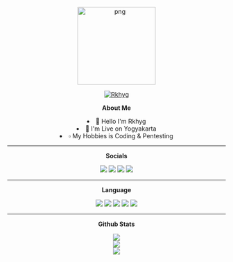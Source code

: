 <p align="center">
   <img style="width: 180px; height: 180px;" src="https://avatars.githubusercontent.com/u/126140590?s=400&u=4d85487b9abbdc74685725cc82e4d6676a693ce4&v=4" alt="png" width="128" height="128"/>
</p>

<p align="center">
   <a href="https://github.com/ItsHanz"><img title="Rkhyg" src="https://img.shields.io/badge/Rkhyg-green?colorA=%23ff0000&colorB=%23017e40&style=for-the-badge"></a>
</p>

<p align="center">
   <b>About Me</b>
</p>

<p align="center">
   <li align="center">👋 Hello I'm Rkhyg</li>
   <li align="center">📌 I'm Live on Yogyakarta</li>
   <li align="center">▫️ My Hobbies is Coding & Pentesting</li>
</p>

<hr>

<p align="center">
   <b>Socials</b>
</p>

<p align="center">
   <a href="https://instagram.com/rkh.yg_"><img src="https://img.shields.io/badge/Instagram-%23E4405F.svg?logo=Instagram&logoColor=white"></a>
   <a href="https://discord.gg/gJzpeaDYfX"><img src="https://img.shields.io/badge/Discord-7289DA.svg?logo=discord&logoColor=white"></a>
   <a href="https://wa.me/6285158338027"><img src="https://img.shields.io/badge/Whatsapp-%23017e40.svg?logo=Whatsapp&logoColor=white"></a>
   <a href="https://www.facebook.com/profile.php?id=100080803441769"><img src="https://img.shields.io/badge/Facebook-1877F2.svg?logo=facebook&logoColor=white"></a>
<p>

<hr>

<p align="center">
   <b>Language</b>
</p>

<p align="center">
   <img src="https://img.shields.io/badge/html5-%23E34F26.svg?style=for-the-badge&logo=html5&logoColor=white">
   <img src="https://img.shields.io/badge/javascript-%23323330.svg?style=for-the-badge&logo=javascript&logoColor=%23F7DF1E">
   <img src="https://img.shields.io/badge/css-0000FF?style=for-the-badge&logo=css3&logoColor=white">
   <img src="https://img.shields.io/badge/php-%23777BB4.svg?style=for-the-badge&logo=php&logoColor=white">
   <img src="https://img.shields.io/badge/python-3670A0?style=for-the-badge&logo=python&logoColor=ffdd54">
<p>

<hr>

<p align="center">
   <b>Github Stats</b>
</p>

<p align="center">
   <img src="https://github-readme-streak-stats.herokuapp.com/?user=ItsHanz&theme=dark&hide_border=false">
   <br>
   <img src="https://github-readme-stats.vercel.app/api?username=ItsHanz&theme=dark&hide_border=false&include_all_commits=true&count_private=false">
   <br>
   <img src="https://github-readme-stats.vercel.app/api/top-langs/?username=ItsHanz&theme=dark&hide_border=false&include_all_commits=true&count_priva">
</p>
